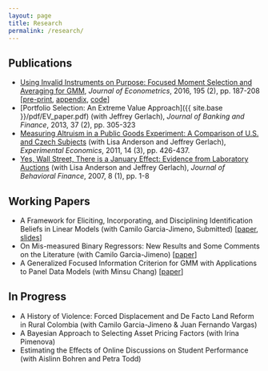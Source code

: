 ```yaml
---
layout: page
title: Research
permalink: /research/
---
```

## Publications

- [Using Invalid Instruments on Purpose: Focused Moment Selection and Averaging for GMM](http://authors.elsevier.com/a/1Tlbb15DjhrYdE), *Journal of Econometrics*, 2016, 195 (2), pp. 187-208 [[pre-print](http://ditraglia.com/pdf/FMSC.pdf), [appendix](http://ditraglia.com/pdf/FMSC_appendix.pdf), [code](https://github.com/fditraglia/fmsc)]
- [Portfolio Selection: An Extreme Value Approach]({{ site.base }}/pdf/EV_paper.pdf) (with Jeffrey Gerlach), *Journal of Banking and Finance*, 2013, 37 (2), pp. 305-323
- [Measuring Altruism in a Public Goods Experiment: A Comparison of U.S. and Czech Subjects](http://link.springer.com/article/10.1007%2Fs10683-011-9274-8) (with Lisa Anderson and Jeffrey Gerlach), *Experimental Economics*, 2011, 14 (3), pp. 426-437.
- [Yes, Wall Street, There is a January Effect: Evidence from Laboratory Auctions](http://www.tandfonline.com/doi/abs/10.1080/15427560709337012) (with Lisa Anderson and Jeffrey Gerlach), *Journal of Behavioral Finance*, 2007, 8 (1), pp. 1-8

## Working Papers

- A Framework for Eliciting, Incorporating, and Disciplining Identification Beliefs in Linear Models (with Camilo Garcia-Jimeno, Submitted) [[paper](http://ditraglia.com/pdf/DiTraglia_Garcia-Jimeno_2017.pdf), [slides](http://ditraglia.com/pdf/sick_instruments_slides.pdf)]
- On Mis-measured Binary Regressors: New Results and Some Comments on the Literature (with Camilo Garcia-Jimeno) [[paper](http://ditraglia.com//pdf/DiTraglia_Garcia-Jimeno_2015b.pdf)] 
- A Generalized Focused Information Criterion for GMM with Applications to Panel Data Models (with Minsu Chang) [[paper](http://ditraglia.com/pdf/GFIC_paper.pdf)]

## In Progress
- A History of Violence: Forced Displacement and De Facto Land Reform in Rural Colombia (with Camilo Garcia-Jimeno & Juan Fernando Vargas)
- A Bayesian Approach to Selecting Asset Pricing Factors (with Irina Pimenova)
- Estimating the Effects of Online Discussions on Student Performance (with Aislinn Bohren and Petra Todd)
